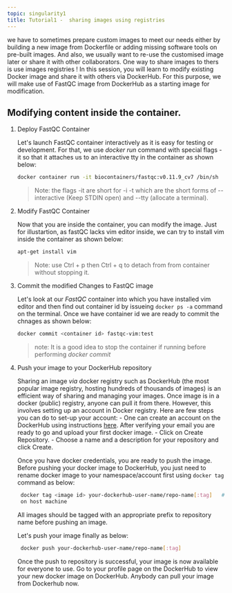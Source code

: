 ```yaml
---
topic: singularity1
title: Tutorial1 -  sharing images using registries
---
```


we have to sometimes prepare custom images to meet our needs either by building a new image from Dockerfile or adding missing software tools on pre-built images. And also, we usually want to re-use the customised image later or share it with other collaborators. One way to share images to thers is use images registries ! In this session, you will learn to modify existing Docker image and share it with others via DockerHub. For this purpose, we will make use of FastQC image from DockerHub as a starting image for modification. 

## Modifying content inside the container.

1. Deploy FastQC Container

   Let's launch FastQC container interactively as it is easy for testing or development. For that, we use *docker run* command with special flags -it so that it
   attaches us to an interactive tty in the container as shown below:
   
    ```bash
    docker container run -it biocontainers/fastqc:v0.11.9_cv7 /bin/sh
    ```
    > Note: the flags -it are short for -i -t which are the short forms of --interactive (Keep STDIN open) and --tty (allocate a terminal).

2. Modify FastQC Container

   Now that you are inside  the container, you can modify the image. Just for illustartion, as fastQC lacks vim editor inside, we can try to install vim inside the 
   container as shown below:
  
   ```bash
   apt-get install vim
   ```
   > Note: use Ctrl + p then Ctrl + q  to detach from from container without stopping it.

3. Commit the modified Changes to FastQC image

   Let's look at our *FastQC* container into which you have installed  vim editor and then find out container id by issueing  `docker ps -a` command on the
   terminal. Once we have container id we are ready to commit the chnages as shown below:

   ```bash
   docker commit <container id> fastqc-vim:test   
   ```
   > note: It is a good idea to stop the container if running before performing *docker commit*  

4. Push your image to your DockerHub repository
 
   Sharing an image *via* docker registry such as  DockerHub (the most popular image registry, hosting hundreds of thousands of images) is an efficient way of 
   sharing and managing your images. Once image is in a docker (public) registry, anyone can pull it from there. However, this involves setting up an account in 
   Docker registry. Here are few steps you can do to set-up your account:
       - One can create an account on the DockerHub using instructions [here](https://hub.docker.com/account/signup/). After verifying your email you are ready to 
   go and upload your first docker image.
       - Click on Create Repository.
       - Choose a name  and a description for your repository and click Create.

   Once you have docker credentials, you are ready to push the image.  Before pushing your docker image to DockerHub,  you just need to rename docker image to your
   namespace/account first using `docker tag` command as below:

    ```bash
     docker tag <image id> your-dockerhub-user-name/repo-name[:tag]   # find <image id> corresponding to repository, fastqc-vim  by typing `docker images` command 
     on host machine
    ```
    All images should be tagged with an appropriate prefix to repository name before pushing an image.

    Let's push your image finally as below:
 
     ```bash
      docker push your-dockerhub-user-name/repo-name[:tag]
      ```
    Once the push  to repository is successful, your image is now available for everyone to use. Go to your profile page on the DockerHub  to view  your new docker 
    image on DockerHub. Anybody can pull your image from Dockerhub now.

